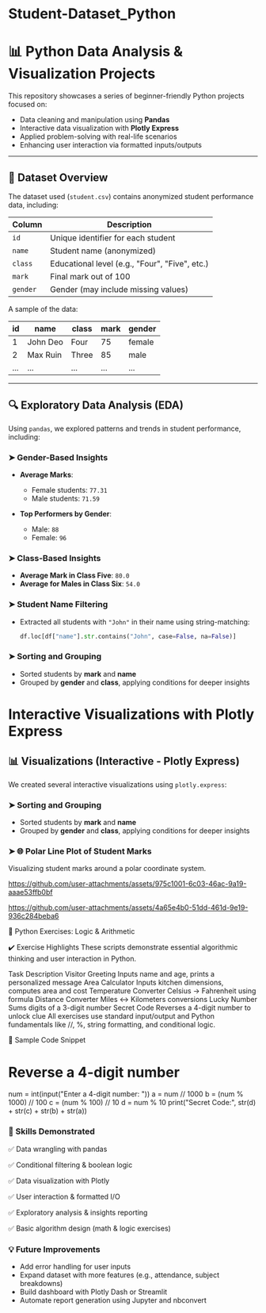 # Student-Dataset_Python
# 📊 Python Data Analysis & Visualization Projects

This repository showcases a series of beginner-friendly Python projects focused on:
- Data cleaning and manipulation using **Pandas**
- Interactive data visualization with **Plotly Express**
- Applied problem-solving with real-life scenarios
- Enhancing user interaction via formatted inputs/outputs

---

## 📁 Dataset Overview

The dataset used (`student.csv`) contains anonymized student performance data, including:

| Column | Description                                     |
|--------|-------------------------------------------------|
| `id`   | Unique identifier for each student              |
| `name` | Student name (anonymized)                       |
| `class` | Educational level (e.g., "Four", "Five", etc.) |
| `mark` | Final mark out of 100                           |
| `gender` | Gender (may include missing values)           |

A sample of the data:

| id  | name     | class | mark | gender |
| --- | -------- | ----- | ---- | ------ |
| 1   | John Deo | Four  | 75   | female |
| 2   | Max Ruin | Three | 85   | male   |
| ... | ...      | ...   | ...  | ...    |

---

## 🔍 Exploratory Data Analysis (EDA)

Using `pandas`, we explored patterns and trends in student performance, including:

### ➤ Gender-Based Insights

- **Average Marks**:
  - Female students: `77.31`
  - Male students: `71.59`

- **Top Performers by Gender**:
  - Male: `88`
  - Female: `96`

### ➤ Class-Based Insights

- **Average Mark in Class Five**: `80.0`
- **Average for Males in Class Six**: `54.0`

### ➤ Student Name Filtering

- Extracted all students with `"John"` in their name using string-matching:
  ```python
  df.loc[df["name"].str.contains("John", case=False, na=False)]

### ➤ Sorting and Grouping

- Sorted students by **mark** and **name**  
- Grouped by **gender** and **class**, applying conditions for deeper insights
# Interactive Visualizations with Plotly Express

## 📊 Visualizations (Interactive - Plotly Express)

We created several interactive visualizations using `plotly.express`:

### ➤ Sorting and Grouping

- Sorted students by **mark** and **name**  
- Grouped by **gender** and **class**, applying conditions for deeper insights

### ➤ 🌐 Polar Line Plot of Student Marks
Visualizing student marks around a polar coordinate system.

https://github.com/user-attachments/assets/975c1001-6c03-46ac-9a19-aaae53ffb0bf


https://github.com/user-attachments/assets/4a65e4b0-51dd-461d-9e19-936c284beba6



🧠 Python Exercises: Logic & Arithmetic

✔️ Exercise Highlights
These scripts demonstrate essential algorithmic thinking and user interaction in Python.

Task	Description
Visitor Greeting	Inputs name and age, prints a personalized message
Area Calculator	Inputs kitchen dimensions, computes area and cost
Temperature Converter	Celsius → Fahrenheit using formula
Distance Converter	Miles ↔ Kilometers conversions
Lucky Number	Sums digits of a 3-digit number
Secret Code	Reverses a 4-digit number to unlock clue
All exercises use standard input/output and Python fundamentals like //, %, string formatting, and conditional logic.

🧪 Sample Code Snippet

# Reverse a 4-digit number
num = int(input("Enter a 4-digit number: "))
a = num // 1000
b = (num % 1000) // 100
c = (num % 100) // 10
d = num % 10
print("Secret Code:", str(d) + str(c) + str(b) + str(a))

### 🚀 Skills Demonstrated

✅ Data wrangling with pandas

✅ Conditional filtering & boolean logic

✅ Data visualization with Plotly

✅ User interaction & formatted I/O

✅ Exploratory analysis & insights reporting

✅ Basic algorithm design (math & logic exercises)

### 💡 Future Improvements
- Add error handling for user inputs
- Expand dataset with more features (e.g., attendance, subject breakdowns)
- Build dashboard with Plotly Dash or Streamlit
- Automate report generation using Jupyter and nbconvert
